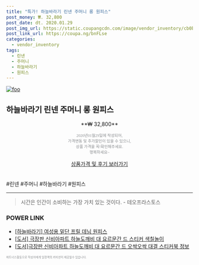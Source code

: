 ```yaml
--- 
title: "특가! 하늘바라기 린넨 주머니 롱 원피스" 
post_money: ₩. 32,800 
post_date: dt. 2020.01.29 
post_img_url: https://static.coupangcdn.com/image/vendor_inventory/cb0b/066ce8436c505833ce6f95cc635f35182b4c4fe13a0d888321da269462bd.jpg 
post_link_url: https://coupa.ng/bnFLse 
categories: 
  - vendor_inventory 
tags: 
  - 린넨 
  - 주머니 
  - 하늘바라기 
  - 원피스 
--- 
```

[![foo](https://static.coupangcdn.com/image/vendor_inventory/cb0b/066ce8436c505833ce6f95cc635f35182b4c4fe13a0d888321da269462bd.jpg)](https://coupa.ng/bnFLse) 

## 하늘바라기 린넨 주머니 롱 원피스 
<p style="text-align: center;">**₩ 32,800**</p> 
<p style="text-align: center;"><span style="color: #898c8f; font-family: Georgia,Times,serif; font-size: 0.75em;">2020년01월29일에 작성되어, <br>가격변동 및 추가할인이 있을 수 있으니,<br> 상품 가격을 꼭!확인해주세요.<br>행복하세요~</span> 
</p>	 
<div markdown="0" style="text-align: center;"><a href="https://coupa.ng/bnFLse" class="btn btn--success">상품가격 및 후기 보러가기</a></div> 
<br><br> 
  #린넨 #주머니 #하늘바라기 #원피스 
<hr> 

> 시간은 인간이 소비하는 가장 가치 있는 것이다. - 테오프라스토스 


### POWER LINK

* <a href="https://blog.naver.com/an0733/221785315983" target="_blank">[하늘바라기] 여성용 밑단 프릴 데님 원피스</a>
* <a href="https://blog.naver.com/fasyy4321/221781162258" target="_blank">[도서] 극장판 신비아파트 하늘도깨비 대 요르문간 드 스티커 색칠놀이</a>
* <a href="https://blog.naver.com/fasyy4321/221773926744" target="_blank">[도서]극장판 신비아파트 하늘도깨비 대 요르문간 드 오싹오싹 대결 스티커북 정보</a>

<span style="color: #898c8f; font-family: Georgia,Times,serif; font-size: 0.55em;">파트너스활동으로 작성자에게 일정액의 커미션이 제공될수 있습니다.</span> 
